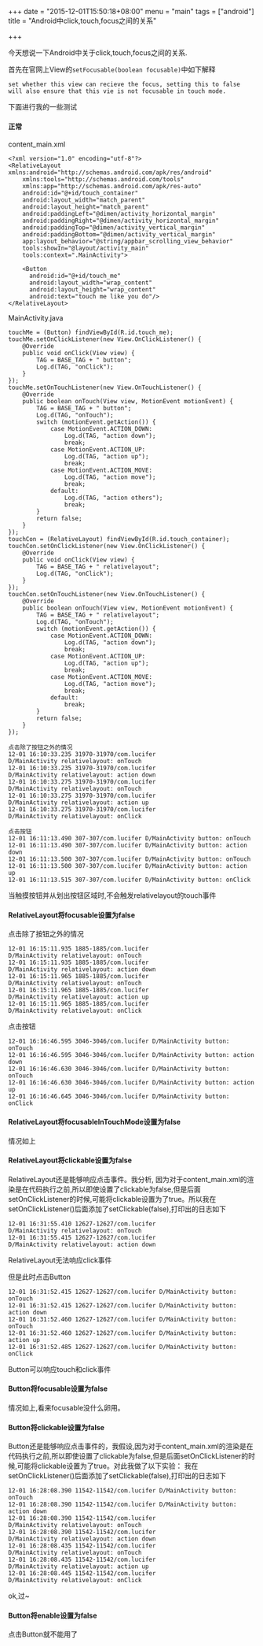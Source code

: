 +++
date = "2015-12-01T15:50:18+08:00"
menu = "main"
tags = ["android"]
title = "Android中click,touch,focus之间的关系"

+++

今天想说一下Android中关于click,touch,focus之间的关系.

首先在官网上View的`setFocusable(boolean focusable)`中如下解释

	set whether this view can recieve the focus, setting this to false will also ensure that this vie is not focusable in touch mode.

下面进行我的一些测试

#### 正常
content_main.xml

	<?xml version="1.0" encoding="utf-8"?>
	<RelativeLayout xmlns:android="http://schemas.android.com/apk/res/android"
		xmlns:tools="http://schemas.android.com/tools"
		xmlns:app="http://schemas.android.com/apk/res-auto"
		android:id="@+id/touch_container"
		android:layout_width="match_parent"
		android:layout_height="match_parent"
		android:paddingLeft="@dimen/activity_horizontal_margin"
		android:paddingRight="@dimen/activity_horizontal_margin"
		android:paddingTop="@dimen/activity_vertical_margin"
		android:paddingBottom="@dimen/activity_vertical_margin"
		app:layout_behavior="@string/appbar_scrolling_view_behavior"
		tools:showIn="@layout/activity_main" 
		tools:context=".MainActivity">
	
		<Button
		  android:id="@+id/touch_me"
		  android:layout_width="wrap_content"
		  android:layout_height="wrap_content"
		  android:text="touch me like you do"/>
	</RelativeLayout>

MainActivity.java

	touchMe = (Button) findViewById(R.id.touch_me);
    touchMe.setOnClickListener(new View.OnClickListener() {
        @Override
        public void onClick(View view) {
            TAG = BASE_TAG + " button";
            Log.d(TAG, "onClick");
        }
    });
    touchMe.setOnTouchListener(new View.OnTouchListener() {
        @Override
        public boolean onTouch(View view, MotionEvent motionEvent) {
            TAG = BASE_TAG + " button";
            Log.d(TAG, "onTouch");
            switch (motionEvent.getAction()) {
                case MotionEvent.ACTION_DOWN:
                    Log.d(TAG, "action down");
                    break;
                case MotionEvent.ACTION_UP:
                    Log.d(TAG, "action up");
                    break;
                case MotionEvent.ACTION_MOVE:
                    Log.d(TAG, "action move");
                    break;
                default:
                    Log.d(TAG, "action others");
                    break;
            }
            return false;
        }
    });
    touchCon = (RelativeLayout) findViewById(R.id.touch_container);
    touchCon.setOnClickListener(new View.OnClickListener() {
        @Override
        public void onClick(View view) {
            TAG = BASE_TAG + " relativelayout";
            Log.d(TAG, "onClick");
        }
    });
    touchCon.setOnTouchListener(new View.OnTouchListener() {
        @Override
        public boolean onTouch(View view, MotionEvent motionEvent) {
            TAG = BASE_TAG + " relativelayout";
            Log.d(TAG, "onTouch");
            switch (motionEvent.getAction()) {
                case MotionEvent.ACTION_DOWN:
                    Log.d(TAG, "action down");
                    break;
                case MotionEvent.ACTION_UP:
                    Log.d(TAG, "action up");
                    break;
                case MotionEvent.ACTION_MOVE:
                    Log.d(TAG, "action move");
                    break;
                default:
                    break;
            }
            return false;
        }
    });

    点击除了按钮之外的情况
    12-01 16:10:33.235 31970-31970/com.lucifer D/MainActivity relativelayout: onTouch
    12-01 16:10:33.235 31970-31970/com.lucifer D/MainActivity relativelayout: action down
    12-01 16:10:33.275 31970-31970/com.lucifer D/MainActivity relativelayout: onTouch
    12-01 16:10:33.275 31970-31970/com.lucifer D/MainActivity relativelayout: action up
    12-01 16:10:33.275 31970-31970/com.lucifer D/MainActivity relativelayout: onClick

    点击按钮
    12-01 16:11:13.490 307-307/com.lucifer D/MainActivity button: onTouch
    12-01 16:11:13.490 307-307/com.lucifer D/MainActivity button: action down
    12-01 16:11:13.500 307-307/com.lucifer D/MainActivity button: onTouch
    12-01 16:11:13.500 307-307/com.lucifer D/MainActivity button: action up
    12-01 16:11:13.515 307-307/com.lucifer D/MainActivity button: onClick

当触摸按钮并从划出按钮区域时,不会触发relativelayout的touch事件

#### RelativeLayout将focusable设置为false

点击除了按钮之外的情况

	12-01 16:15:11.935 1885-1885/com.lucifer D/MainActivity relativelayout: onTouch
	12-01 16:15:11.935 1885-1885/com.lucifer D/MainActivity relativelayout: action down
	12-01 16:15:11.965 1885-1885/com.lucifer D/MainActivity relativelayout: onTouch
	12-01 16:15:11.965 1885-1885/com.lucifer D/MainActivity relativelayout: action up
	12-01 16:15:11.965 1885-1885/com.lucifer D/MainActivity relativelayout: onClick

点击按钮

	12-01 16:16:46.595 3046-3046/com.lucifer D/MainActivity button: onTouch
	12-01 16:16:46.595 3046-3046/com.lucifer D/MainActivity button: action down
	12-01 16:16:46.630 3046-3046/com.lucifer D/MainActivity button: onTouch
	12-01 16:16:46.630 3046-3046/com.lucifer D/MainActivity button: action up
	12-01 16:16:46.645 3046-3046/com.lucifer D/MainActivity button: onClick

#### RelativeLayout将focusableInTouchMode设置为false

情况如上

#### RelativeLayout将clickable设置为false

RelativeLayout还是能够响应点击事件。我分析, 因为对于content_main.xml的渲染是在代码执行之前,所以即使设置了clickable为false,但是后面setOnClickListener的时候,可能将clickable设置为了true。所以我在setOnClickListener()后面添加了setClickable(false),打印出的日志如下

	12-01 16:31:55.410 12627-12627/com.lucifer D/MainActivity relativelayout: onTouch
	12-01 16:31:55.415 12627-12627/com.lucifer D/MainActivity relativelayout: action down

RelativeLayout无法响应click事件

但是此时点击Button

	12-01 16:31:52.415 12627-12627/com.lucifer D/MainActivity button: onTouch
	12-01 16:31:52.415 12627-12627/com.lucifer D/MainActivity button: action down
	12-01 16:31:52.460 12627-12627/com.lucifer D/MainActivity button: onTouch
	12-01 16:31:52.460 12627-12627/com.lucifer D/MainActivity button: action up
	12-01 16:31:52.485 12627-12627/com.lucifer D/MainActivity button: onClick

Button可以响应touch和click事件


#### Button将focusable设置为false

情况如上,看来focusable没什么卵用。

#### Button将clickable设置为false

Button还是能够响应点击事件的，我假设,因为对于content_main.xml的渲染是在代码执行之前,所以即使设置了clickable为false,但是后面setOnClickListener的时候,可能将clickable设置为了true。对此我做了以下实验：
我在setOnClickListener()后面添加了setClickable(false),打印出的日志如下

	12-01 16:28:08.390 11542-11542/com.lucifer D/MainActivity button: onTouch
	12-01 16:28:08.390 11542-11542/com.lucifer D/MainActivity button: action down
	12-01 16:28:08.390 11542-11542/com.lucifer D/MainActivity relativelayout: onTouch
	12-01 16:28:08.390 11542-11542/com.lucifer D/MainActivity relativelayout: action down
	12-01 16:28:08.435 11542-11542/com.lucifer D/MainActivity relativelayout: onTouch
	12-01 16:28:08.435 11542-11542/com.lucifer D/MainActivity relativelayout: action up
	12-01 16:28:08.445 11542-11542/com.lucifer D/MainActivity relativelayout: onClick

ok,过~

#### Button将enable设置为false

点击Button就不能用了
